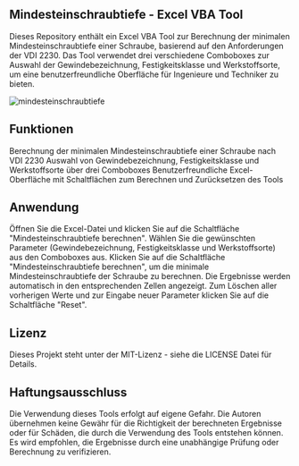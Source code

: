 
## Mindesteinschraubtiefe - Excel VBA Tool
Dieses Repository enthält ein Excel VBA Tool zur Berechnung der minimalen Mindesteinschraubtiefe einer Schraube, basierend auf den Anforderungen der VDI 2230. Das Tool verwendet drei verschiedene Comboboxes zur Auswahl der Gewindebezeichnung, Festigkeitsklasse und Werkstoffsorte, um eine benutzerfreundliche Oberfläche für Ingenieure und Techniker zu bieten.

![mindesteinschraubtiefe](https://user-images.githubusercontent.com/123315352/224512103-392eccf3-a3e3-41fb-bc78-750aa2c7dfbb.gif)


## Funktionen
Berechnung der minimalen Mindesteinschraubtiefe einer Schraube nach VDI 2230
Auswahl von Gewindebezeichnung, Festigkeitsklasse und Werkstoffsorte über drei Comboboxes
Benutzerfreundliche Excel-Oberfläche mit Schaltflächen zum Berechnen und Zurücksetzen des Tools

## Anwendung
Öffnen Sie die Excel-Datei und klicken Sie auf die Schaltfläche "Mindesteinschraubtiefe berechnen".
Wählen Sie die gewünschten Parameter (Gewindebezeichnung, Festigkeitsklasse und Werkstoffsorte) aus den Comboboxes aus.
Klicken Sie auf die Schaltfläche "Mindesteinschraubtiefe berechnen", um die minimale Mindesteinschraubtiefe der Schraube zu berechnen.
Die Ergebnisse werden automatisch in den entsprechenden Zellen angezeigt.
Zum Löschen aller vorherigen Werte und zur Eingabe neuer Parameter klicken Sie auf die Schaltfläche "Reset".

## Lizenz
Dieses Projekt steht unter der MIT-Lizenz - siehe die LICENSE Datei für Details.

## Haftungsausschluss
Die Verwendung dieses Tools erfolgt auf eigene Gefahr. Die Autoren übernehmen keine Gewähr für die Richtigkeit der berechneten Ergebnisse oder für Schäden, die durch die Verwendung des Tools entstehen können. Es wird empfohlen, die Ergebnisse durch eine unabhängige Prüfung oder Berechnung zu verifizieren.